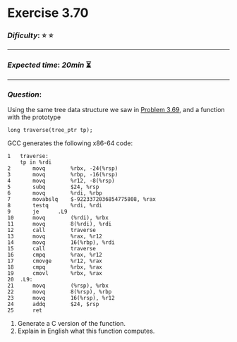 Exercise 3.70
==============

### ***Dificulty***: :star: :star:

---

### ***Expected time***: ***20min*** :hourglass_flowing_sand:

---

### ***Question***:
Using the same tree data structure we saw in [Problem 3.69](../3.69/README.md), and a function with the prototype    

```
long traverse(tree_ptr tp);
```  

GCC generates the following x86-64 code:  

```
1	traverse:
	tp in %rdi
2		movq		%rbx, -24(%rsp)
3		movq		%rbp, -16(%rsp)
4		movq		%r12, -8(%rsp)
5		subq		$24, %rsp
6		movq		%rdi, %rbp
7		movabslq	$-9223372036854775808, %rax
8		testq		%rdi, %rdi
9		je		.L9
10		movq		(%rdi), %rbx
11		movq		8(%rdi), %rdi
12		call		traverse
13		movq		%rax, %r12
14		movq		16(%rbp), %rdi
15		call		traverse
16		cmpq		%rax, %r12
17		cmovge		%r12, %rax
18		cmpq		%rbx, %rax
19		cmovl		%rbx, %rax
20	.L9:
21		movq		(%rsp), %rbx
22		movq		8(%rsp), %rbp
23		movq		16(%rsp), %r12
24		addq		$24, $rsp
25		ret
```  

1. Generate a C version of the function.
2. Explain in English what this function computes. 
